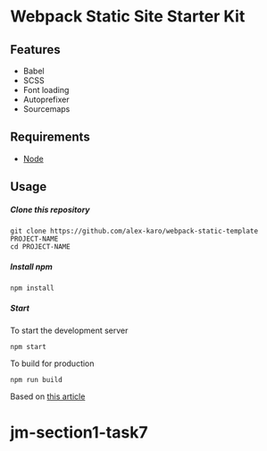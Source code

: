 # Webpack Static Site Starter Kit

## Features
- Babel
- SCSS
- Font loading
- Autoprefixer
- Sourcemaps

## Requirements
- [Node](https://nodejs.org/)

## Usage
##### Clone this repository
```
git clone https://github.com/alex-karo/webpack-static-template PROJECT-NAME
cd PROJECT-NAME
```
##### Install npm 
```
npm install
```
##### Start

To start the development server
```
npm start
```
To build for production
```
npm run build
```


Based on [this article](https://hackernoon.com/lets-start-with-webpack-4-91a0f1dba02e)
# jm-section1-task7
